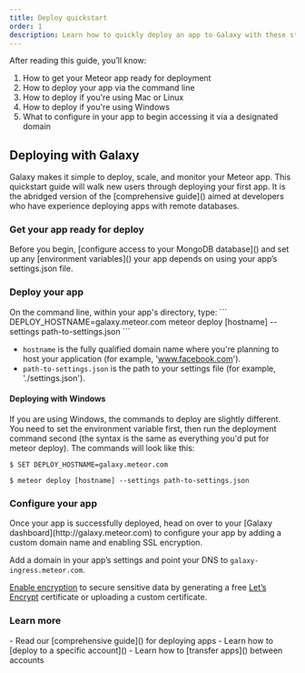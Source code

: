 ```yaml
---
title: Deploy quickstart
order: 1
description: Learn how to quickly deploy an app to Galaxy with these step-by-step instructions.
---
```


After reading this guide, you’ll know:

1. How to get your Meteor app ready for deployment
2. How to deploy your app via the command line
3. How to deploy if you're using Mac or Linux
4. How to deploy if you're using Windows
5. What to configure in your app to begin accessing it via a designated domain


<h2 id="get-started">Deploying with Galaxy</h2>
Galaxy makes it simple to deploy, scale, and monitor your Meteor app. This quickstart guide will walk new users through deploying your first app. It is the abridged version of the [comprehensive guide]() aimed at developers who have experience deploying apps with remote databases.

<h3 id="get-ready-for-deploy">Get your app ready for deploy</h3>
Before you begin, [configure access to your MongoDB database]() and set up any [environment variables]() your app depends on using your app’s settings.json file.

<h3 id="deploy-app">Deploy your app</h3>
On the command line, within your app's directory, type:
```
DEPLOY_HOSTNAME=galaxy.meteor.com meteor deploy [hostname] --settings path-to-settings.json
```

- `hostname` is the fully qualified domain name where you're planning to host your application (for example, 'www.facebook.com').
- `path-to-settings.json` is the path to your settings file (for example, './settings.json').


<h4 id="deploy-windows">Deploying with Windows</h4>
If you are using Windows, the commands to deploy are slightly different. You need to set the environment variable first, then run the deployment command second (the syntax is the same as everything you'd put for meteor deploy). The commands will look like this:

```
$ SET DEPLOY_HOSTNAME=galaxy.meteor.com
```
```
$ meteor deploy [hostname] --settings path-to-settings.json
```

<h3 id="configure-app">Configure your app</h3>
Once your app is successfully deployed, head on over to your [Galaxy dashboard](http://galaxy.meteor.com) to configure your app by adding a custom domain name and enabling SSL encryption.

Add a domain in your app’s settings and point your DNS to `galaxy-ingress.meteor.com`.

[Enable encryption]() to secure sensitive data by generating a free [Let’s Encrypt]() certificate or uploading a custom certificate.


<h3 id="related">Learn more</h3>
- Read our [comprehensive guide]() for deploying apps
- Learn how to [deploy to a specific account]()
- Learn how to [transfer apps]() between accounts

